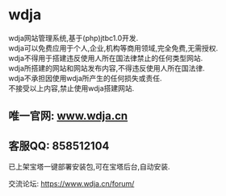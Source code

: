 # wdja
wdja网站管理系统,基于(php)jtbc1.0开发.  
wdja可以免费应用于个人,企业,机构等商用领域,完全免费,无需授权.  
wdja不得用于搭建违反使用人所在国法律禁止的任何类型网站.  
wdja所搭建的网站和网站发布内容,不得违反使用人所在国法律.  
wdja不承担因使用wdja所产生的任何损失或责任.  
不接受以上内容,禁止使用wdja搭建网站.  

## 唯一官网: www.wdja.cn
## 客服QQ: 858512104


已上架宝塔一键部署安装包,可在宝塔后台,自动安装.

交流论坛:
https://www.wdja.cn/forum/



